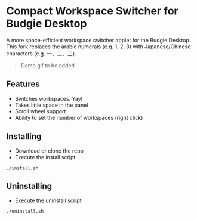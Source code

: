 # Compact Workspace Switcher for Budgie Desktop
A more space-efficient workspace switcher applet for the Budgie Desktop. 
This fork replaces the arabic numerals (e.g. 1, 2, 3) with Japanese/Chinese characters (e.g. 一、二、三).

> Demo gif to be added

## Features
* Switches workspaces. Yay!
* Takes little space in the panel
* Scroll wheel support
* Ability to set the number of workspaces (right click)

## Installing
* Download or clone the repo 
* Execute the install script
```
./install.sh
```

## Uninstalling
* Execute the uninstall script
```
./uninstall.sh
```
